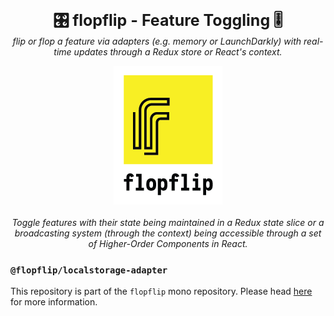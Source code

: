 <p align="center">
  <b style="font-size: 25px">🎛 flopflip - Feature Toggling 🎚</b><br />
  <i>flip or flop a feature via adapters (e.g. memory or LaunchDarkly) with real-time updates through a Redux store or React's context.</i>
</p>

<p align="center">
  <img alt="Logo" src="https://raw.githubusercontent.com/tdeekens/flopflip/master/logo.png" /><br /><br />
  <i>Toggle features with their state being maintained in a Redux state slice or a broadcasting system (through the context) being accessible through a set of Higher-Order Components in React.</i><br />
</p>

### `@flopflip/localstorage-adapter`

This repository is part of the `flopflip` mono repository. Please head [here](https://github.com/tdeekens/flopflip) for more information.
